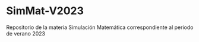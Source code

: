 # SimMat-V2023
Repositorio de la materia Simulación Matemática correspondiente al periodo de verano 2023
